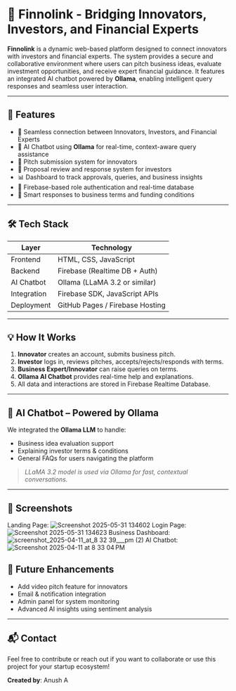 # 🧠 Finnolink - Bridging Innovators, Investors, and Financial Experts

**Finnolink** is a dynamic web-based platform designed to connect innovators with investors and financial experts. The system provides a secure and collaborative environment where users can pitch business ideas, evaluate investment opportunities, and receive expert financial guidance. It features an integrated AI chatbot powered by **Ollama**, enabling intelligent query responses and seamless user interaction.

---

## 🚀 Features

- 🔗 Seamless connection between Innovators, Investors, and Financial Experts
- 💬 AI Chatbot using **Ollama** for real-time, context-aware query assistance
- 📨 Pitch submission system for innovators
- 🧾 Proposal review and response system for investors
- 📊 Dashboard to track approvals, queries, and business insights
- 🔐 Firebase-based role authentication and real-time database
- 🧠 Smart responses to business terms and funding conditions

---

## 🛠️ Tech Stack

| Layer        | Technology                        |
|--------------|------------------------------------|
| Frontend     | HTML, CSS, JavaScript             |
| Backend      | Firebase (Realtime DB + Auth)     |
| AI Chatbot   | Ollama (LLaMA 3.2 or similar)     |
| Integration  | Firebase SDK, JavaScript APIs     |
| Deployment   | GitHub Pages / Firebase Hosting   |

---

## 💡 How It Works

1. **Innovator** creates an account, submits business pitch.
2. **Investor** logs in, reviews pitches, accepts/rejects/responds with terms.
3. **Business Expert/Innovator** can raise queries on terms.
4. **Ollama AI Chatbot** provides real-time help and explanations.
5. All data and interactions are stored in Firebase Realtime Database.

---

## 🤖 AI Chatbot – Powered by Ollama

We integrated the **Ollama LLM** to handle:
- Business idea evaluation support
- Explaining investor terms & conditions
- General FAQs for users navigating the platform

> *LLaMA 3.2 model is used via Ollama for fast, contextual conversations.*

---

## 📸 Screenshots
Landing Page:
![Screenshot 2025-05-31 134602](https://github.com/user-attachments/assets/97228aba-3492-4b00-9f1c-bdec1912b99c)
Login Page:
![Screenshot 2025-05-31 134623](https://github.com/user-attachments/assets/877e5fa7-53da-4a1f-9451-1ee28cd1f4d0)
Business Dashboard:
![screenshot_2025-04-11_at_8 32 39___pm (2)](https://github.com/user-attachments/assets/398b0ff8-3e37-4306-bd69-5738dbbdc259)
AI Chatbot:
![Screenshot 2025-04-11 at 8 33 04 PM](https://github.com/user-attachments/assets/439af22e-d0f8-4f9e-907d-075b89e3ce0e)



## 🧪 Future Enhancements

- Add video pitch feature for innovators
- Email & notification integration
- Admin panel for system monitoring
- Advanced AI insights using sentiment analysis

---

## 📬 Contact

Feel free to contribute or reach out if you want to collaborate or use this project for your startup ecosystem!

**Created by**: Anush A  
